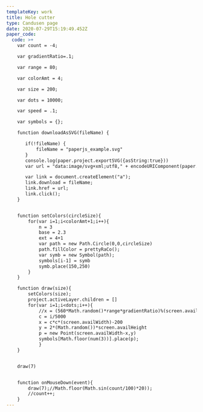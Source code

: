 ```yaml
---
templateKey: work
title: Hole cutter
type: Candusen page
date: 2020-07-29T15:19:49.452Z
paper_code:
  code: >+
    var count = -4;

    var gradientRatio=.1;

    var range = 80;

    var colorAmt = 4;

    var size = 200;

    var dots = 10000;

    var speed = .1;

    var symbols = {};

    function downloadAsSVG(fileName) {

       if(!fileName) {
           fileName = "paperjs_example.svg"
       }
       console.log(paper.project.exportSVG({asString:true}))
       var url = "data:image/svg+xml;utf8," + encodeURIComponent(paper.project.exportSVG({asString:true}));

       var link = document.createElement("a");
       link.download = fileName;
       link.href = url;
       link.click();
    }


    function setColors(circleSize){
    	for(var i=1;i<colorAmt+1;i++){
    		n = 3
    		base = 2.3
    		ext = 4+1
    		var path = new Path.Circle(0,0,circleSize)
    		path.fillColor = prettyRaCo();
    		var symb = new Symbol(path);
    		symbols[i-1] = symb
    		symb.place(150,250)
    	}
    }

    function draw(size){
    	setColors(size);
    	project.activeLayer.children = []
    	for(var i=1;i<dots;i++){
    		//x = (560*Math.random()*range*gradientRatio)%(screen.availWidth+500)
    		c = i/5000
    		x = c*c*(screen.availWidth)-200
    		y = 2*(Math.random())*screen.availHeight
    		p = new Point(screen.availWidth-x,y)
    		symbols[Math.floor(num(3))].place(p);
    		}
    }


    draw(7)


    function onMouseDown(event){
    	draw(7);//Math.floor(Math.sin(count/100)*20));
    	//count++;
    }
---
```

